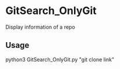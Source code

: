 # GitSearch_OnlyGit
Display information of a repo

## Usage
python3 GitSearch_OnlyGit.py "git clone link"
